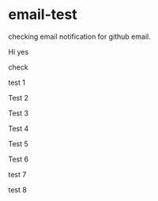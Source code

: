 # email-test
checking email notification for github email.

Hi yes


check 




test 1

Test 2

Test 3

Test 4

Test 5

Test 6

test 7

test 8

